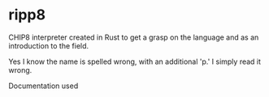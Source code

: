 # ripp8
CHIP8 interpreter created in Rust to get a grasp on the language and as an introduction to the field.

Yes I know the name is spelled wrong, with an additional 'p.' I simply read it wrong.

Documentation used
